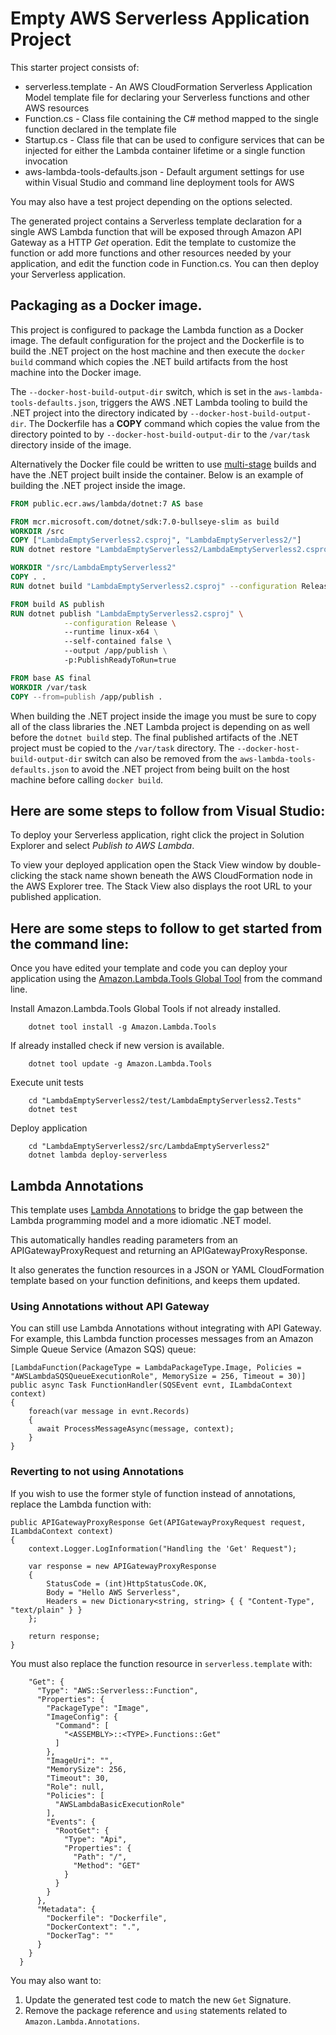 # Empty AWS Serverless Application Project

This starter project consists of:
* serverless.template - An AWS CloudFormation Serverless Application Model template file for declaring your Serverless functions and other AWS resources
* Function.cs - Class file containing the C# method mapped to the single function declared in the template file
* Startup.cs - Class file that can be used to configure services that can be injected for either the Lambda container lifetime or a single function invocation
* aws-lambda-tools-defaults.json - Default argument settings for use within Visual Studio and command line deployment tools for AWS

You may also have a test project depending on the options selected.

The generated project contains a Serverless template declaration for a single AWS Lambda function that will be exposed through Amazon API Gateway as a HTTP *Get* operation. Edit the template to customize the function or add more functions and other resources needed by your application, and edit the function code in Function.cs. You can then deploy your Serverless application.

## Packaging as a Docker image.

This project is configured to package the Lambda function as a Docker image. The default configuration for the project and the Dockerfile is to build 
the .NET project on the host machine and then execute the `docker build` command which copies the .NET build artifacts from the host machine into 
the Docker image. 

The `--docker-host-build-output-dir` switch, which is set in the `aws-lambda-tools-defaults.json`, triggers the 
AWS .NET Lambda tooling to build the .NET project into the directory indicated by `--docker-host-build-output-dir`. The Dockerfile 
has a **COPY** command which copies the value from the directory pointed to by `--docker-host-build-output-dir` to the `/var/task` directory inside of the 
image.

Alternatively the Docker file could be written to use [multi-stage](https://docs.docker.com/develop/develop-images/multistage-build/) builds and 
have the .NET project built inside the container. Below is an example of building the .NET project inside the image.

```dockerfile
FROM public.ecr.aws/lambda/dotnet:7 AS base

FROM mcr.microsoft.com/dotnet/sdk:7.0-bullseye-slim as build
WORKDIR /src
COPY ["LambdaEmptyServerless2.csproj", "LambdaEmptyServerless2/"]
RUN dotnet restore "LambdaEmptyServerless2/LambdaEmptyServerless2.csproj"

WORKDIR "/src/LambdaEmptyServerless2"
COPY . .
RUN dotnet build "LambdaEmptyServerless2.csproj" --configuration Release --output /app/build

FROM build AS publish
RUN dotnet publish "LambdaEmptyServerless2.csproj" \
            --configuration Release \ 
            --runtime linux-x64 \
            --self-contained false \ 
            --output /app/publish \
            -p:PublishReadyToRun=true  

FROM base AS final
WORKDIR /var/task
COPY --from=publish /app/publish .
```

When building the .NET project inside the image you must be sure to copy all of the class libraries the .NET Lambda project is depending on 
as well before the `dotnet build` step. The final published artifacts of the .NET project must be copied to the `/var/task` directory. 
The `--docker-host-build-output-dir` switch can also be removed from the `aws-lambda-tools-defaults.json` to avoid the 
.NET project from being built on the host machine before calling `docker build`.

## Here are some steps to follow from Visual Studio:

To deploy your Serverless application, right click the project in Solution Explorer and select *Publish to AWS Lambda*.

To view your deployed application open the Stack View window by double-clicking the stack name shown beneath the AWS CloudFormation node in the AWS Explorer tree. The Stack View also displays the root URL to your published application.

## Here are some steps to follow to get started from the command line:

Once you have edited your template and code you can deploy your application using the [Amazon.Lambda.Tools Global Tool](https://github.com/aws/aws-extensions-for-dotnet-cli#aws-lambda-amazonlambdatools) from the command line.

Install Amazon.Lambda.Tools Global Tools if not already installed.
```
    dotnet tool install -g Amazon.Lambda.Tools
```

If already installed check if new version is available.
```
    dotnet tool update -g Amazon.Lambda.Tools
```

Execute unit tests
```
    cd "LambdaEmptyServerless2/test/LambdaEmptyServerless2.Tests"
    dotnet test
```

Deploy application
```
    cd "LambdaEmptyServerless2/src/LambdaEmptyServerless2"
    dotnet lambda deploy-serverless
```

## Lambda Annotations
This template uses [Lambda Annotations](https://github.com/aws/aws-lambda-dotnet/blob/master/Libraries/src/Amazon.Lambda.Annotations/README.md) to bridge the gap between the Lambda programming model and a more idiomatic .NET model.

This automatically handles reading parameters from an APIGatewayProxyRequest and returning an APIGatewayProxyResponse. 

It also generates the function resources in a JSON or YAML CloudFormation template based on your function definitions, and keeps them updated.

### Using Annotations without API Gateway
You can still use Lambda Annotations without integrating with API Gateway. For example, this Lambda function processes messages from an Amazon Simple Queue Service (Amazon SQS) queue:
```
[LambdaFunction(PackageType = LambdaPackageType.Image, Policies = "AWSLambdaSQSQueueExecutionRole", MemorySize = 256, Timeout = 30)]
public async Task FunctionHandler(SQSEvent evnt, ILambdaContext context) 
{ 
    foreach(var message in evnt.Records) 
    { 
      await ProcessMessageAsync(message, context);
    }
}
```

### Reverting to not using Annotations
If you wish to use the former style of function instead of annotations, replace the Lambda function with:
```
public APIGatewayProxyResponse Get(APIGatewayProxyRequest request, ILambdaContext context)
{
    context.Logger.LogInformation("Handling the 'Get' Request");

    var response = new APIGatewayProxyResponse
    {
        StatusCode = (int)HttpStatusCode.OK,
        Body = "Hello AWS Serverless",
        Headers = new Dictionary<string, string> { { "Content-Type", "text/plain" } }
    };

    return response;
}
```

You must also replace the function resource in `serverless.template` with:
```
    "Get": {
      "Type": "AWS::Serverless::Function",
      "Properties": {
        "PackageType": "Image",
        "ImageConfig": {
          "Command": [
            "<ASSEMBLY>::<TYPE>.Functions::Get"
          ]
        },
        "ImageUri": "",
        "MemorySize": 256,
        "Timeout": 30,
        "Role": null,
        "Policies": [
          "AWSLambdaBasicExecutionRole"
        ],
        "Events": {
          "RootGet": {
            "Type": "Api",
            "Properties": {
              "Path": "/",
              "Method": "GET"
            }
          }
        }
      },
      "Metadata": {
        "Dockerfile": "Dockerfile",
        "DockerContext": ".",
        "DockerTag": ""
      }
    }
  }
```

You may also want to:
1. Update the generated test code to match the new `Get` Signature.
2. Remove the package reference and `using` statements related to `Amazon.Lambda.Annotations`.